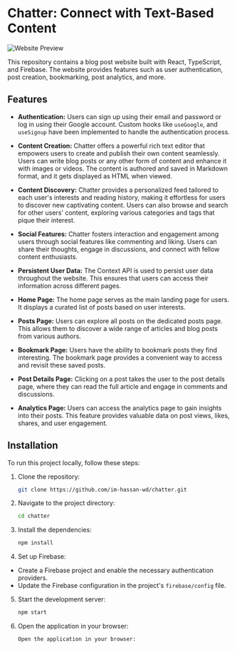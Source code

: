 <!--- Replace the following placeholders in angle brackets with your own information --->
<!--- Make sure to remove the angle brackets as well --->

# Chatter: Connect with Text-Based Content

![Website Preview](https://example.com/preview-image.png)

This repository contains a blog post website built with React, TypeScript, and Firebase. The website provides features such as user authentication, post creation, bookmarking, post analytics, and more.

## Features

- **Authentication:** Users can sign up using their email and password or log in using their Google account. Custom hooks like `useGoogle`, and `useSignup` have been implemented to handle the authentication process.

- **Content Creation:** Chatter offers a powerful rich text editor that empowers users to create and publish their own content seamlessly. Users can write blog posts or any other form of content and enhance it with images or videos. The content is authored and saved in Markdown format, and it gets displayed as HTML when viewed.
  
- **Content Discovery:** Chatter provides a personalized feed tailored to each user's interests and reading history, making it effortless for users to discover new captivating content. Users can also browse and search for other users' content, exploring various categories and tags that pique their interest.
  
- **Social Features:** Chatter fosters interaction and engagement among users through social features like commenting and liking. Users can share their thoughts, engage in discussions, and connect with fellow content enthusiasts.

- **Persistent User Data:** The Context API is used to persist user data throughout the website. This ensures that users can access their information across different pages.

- **Home Page:** The home page serves as the main landing page for users. It displays a curated list of posts based on user interests.

- **Posts Page:** Users can explore all posts on the dedicated posts page. This allows them to discover a wide range of articles and blog posts from various authors.

- **Bookmark Page:** Users have the ability to bookmark posts they find interesting. The bookmark page provides a convenient way to access and revisit these saved posts.

- **Post Details Page:** Clicking on a post takes the user to the post details page, where they can read the full article and engage in comments and discussions.

- **Analytics Page:** Users can access the analytics page to gain insights into their posts. This feature provides valuable data on post views, likes, shares, and user engagement.

## Installation

To run this project locally, follow these steps:

1. Clone the repository:

   ```bash
   git clone https://github.com/im-hassan-wd/chatter.git
   ```
   
2. Navigate to the project directory:

   ```bash
   cd chatter
   ```
   
3. Install the dependencies:

   ```bash
   npm install
   ```
   
4. Set up Firebase:

 - Create a Firebase project and enable the necessary authentication providers.
 - Update the Firebase configuration in the project's `firebase/config` file.

   
5. Start the development server:

   ```bash
   npm start
   ```
   
5. Open the application in your browser:

   ```
   Open the application in your browser:
   ```
